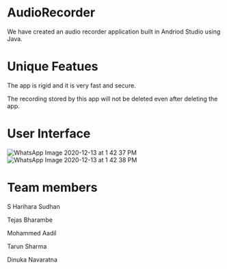 # AudioRecorder

We have created an audio recorder application built in Andriod Studio using Java.

# Unique Featues

The app is rigid and it is very fast and secure. 

The recording stored by this app will not be deleted even after deleting the app.

# User Interface

![WhatsApp Image 2020-12-13 at 1 42 37 PM](https://user-images.githubusercontent.com/75194957/102006935-cd874280-3d4a-11eb-99de-3dc4fec0e91a.jpeg)
![WhatsApp Image 2020-12-13 at 1 42 38 PM](https://user-images.githubusercontent.com/75194957/102006985-366eba80-3d4b-11eb-9ffc-0feb424b400b.jpeg)




# Team members
  
  S Harihara Sudhan
  
  Tejas Bharambe
  
  Mohammed Aadil 
  
  Tarun Sharma
  
  Dinuka Navaratna
  
  

